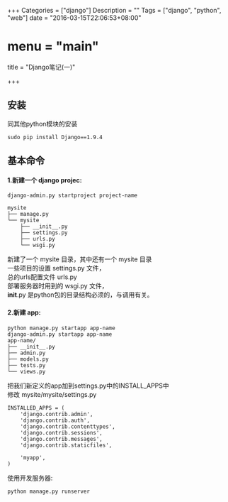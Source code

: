 +++
Categories = ["django"]
Description = ""
Tags = ["django", "python", "web"]
date = "2016-03-15T22:06:53+08:00"
# menu = "main"
title = "Django笔记(一)"

+++

## 安装
同其他python模块的安装

    sudo pip install Django==1.9.4

## 基本命令
#### 1.新建一个 django projec:

    django-admin.py startproject project-name

    mysite
    ├── manage.py
    └── mysite
        ├── __init__.py
        ├── settings.py
        ├── urls.py
        └── wsgi.py

新建了一个 mysite 目录，其中还有一个 mysite 目录  
一些项目的设置 settings.py 文件，  
总的urls配置文件 urls.py  
部署服务器时用到的 wsgi.py 文件，  
__init__.py 是python包的目录结构必须的，与调用有关。

#### 2.新建 app:

    python manage.py startapp app-name
    django-admin.py startapp app-name
    app-name/
    ├── __init__.py
    ├── admin.py
    ├── models.py
    ├── tests.py
    └── views.py
把我们新定义的app加到settings.py中的INSTALL_APPS中  
修改 mysite/mysite/settings.py

    INSTALLED_APPS = (
        'django.contrib.admin',
        'django.contrib.auth',
        'django.contrib.contenttypes',
        'django.contrib.sessions',
        'django.contrib.messages',
        'django.contrib.staticfiles',
    
        'myapp',
    )





使用开发服务器:

    python manage.py runserver

